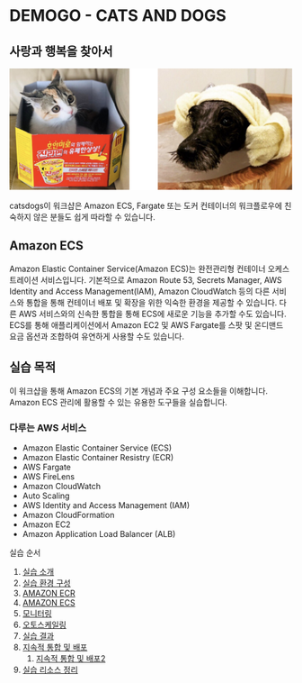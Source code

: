 # DEMOGO - CATS AND DOGS

## 사랑과 행복을 찾아서

![](./images/catsdogs.svg)

catsdogs이 워크샵은 Amazon ECS, Fargate 또는 도커 컨테이너의 워크플로우에 친숙하지 않은 분들도 쉽게 따라할 수 있습니다.

## Amazon ECS
Amazon Elastic Container Service(Amazon ECS)는 완전관리형 컨테이너 오케스트레이션 서비스입니다. 기본적으로 Amazon Route 53, Secrets Manager, AWS Identity and Access Management(IAM), Amazon CloudWatch 등의 다른 서비스와 통합을 통해 컨테이너 배포 및 확장을 위한 익숙한 환경을 제공할 수 있습니다. 다른 AWS 서비스와의 신속한 통합을 통해 ECS에 새로운 기능을 추가할 수도 있습니다. ECS를 통해 애플리케이션에서 Amazon EC2 및 AWS Fargate를 스팟 및 온디맨드 요금 옵션과 조합하여 유연하게 사용할 수도 있습니다.

## 실습 목적
이 워크샵을 통해 Amazon ECS의 기본 개념과 주요 구성 요소들을 이해합니다.
Amazon ECS 관리에 활용할 수 있는 유용한 도구들을 실습합니다.

### 다루는 AWS 서비스
- Amazon Elastic Container Service (ECS)
- Amazon Elastic Container Resistry (ECR)
- AWS Fargate
- AWS FireLens
- Amazon CloudWatch
- Auto Scaling
- AWS Identity and Access Management (IAM)
- Amazon CloudFormation
- Amazon EC2
- Amazon Application Load Balancer (ALB)

실습 순서
1. [실습 소개](./1.-intro.md)
2. [실습 환경 구성](./2.-setup.md)
3. [AMAZON ECR](./3.-ecr.md)
4. [AMAZON ECS](./4.-ecs.md)
5. [모니터링](./5.-monitoring.md)
6. [오토스케일링](./6.-autoscale.md)
7. [실습 결과](./7.-conclusion.md)
8. [지속적 통합 및 배포](./8.-cicd.md)
    1. [지속적 통합 및 배포2](./8.-cicd-2.md)
9. [실습 리소스 정리](./9.cleanup.md)

<!--
[원본](http://ecs.catsdogs.kr.s3-website.ap-northeast-2.amazonaws.com/ko/)
-->
